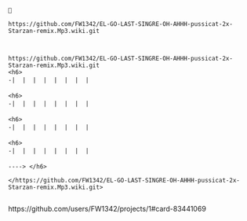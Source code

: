```***| -- | -- | -- | *hub  *hang *mac ain'to namempepe.paypal https://github.com/users/FW1342/projects/1#card-83441069



https://github.com/FW1342/EL-GO-LAST-SINGRE-OH-AHHH-pussicat-2x-Starzan-remix.Mp3.wiki.git



https://github.com/FW1342/EL-GO-LAST-SINGRE-OH-AHHH-pussicat-2x-Starzan-remix.Mp3.wiki.git
<h6> 
-|  |  |  |  |  |  |  |

<h6>
-|  |  |  |  |  |  |  |

<h6> 
-|  |  |  |  |  |  |  |

<h6> 
-|  |  |  |  |  |  |  | 

----> </h6>

</https://github.com/FW1342/EL-GO-LAST-SINGRE-OH-AHHH-pussicat-2x-Starzan-remix.Mp3.wiki.git>


```
<!--- <h1> 
FW1342/FW1342 is a ✨ https://github.com/users/FW1342/projects/1#card-83441069 ✨ repository because its `README.md` (this file) appears on your GitHub profile.
You can click the Preview link to take a look at your changes.
---> <div> https://github.com/users/FW1342/projects/1#card-83441069<h1>
